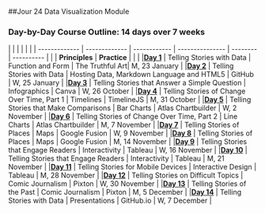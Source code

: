 ##Jour 24 Data Visualization Module

### Day-by-Day Course Outline: 14 days over 7 weeks

| | | |  |  | 
| ------------- | ------------- | ------------ | --------------- | -------- | ---------- |
| | **Principles** | **Practice** |  |  | 
|[**Day 1**](WeeklySchedule/day1.md)  | Telling Stories with Data | Function and Form | The Truthful Art| M, 23 January |
|[**Day 2**](WeeklySchedule/day2.md)  | Telling Stories with Data | Hosting Data, Markdown Language and HTML5 | GitHub | W, 25 January |
|[**Day 3**](WeeklySchedule/day3.md)  | Telling Stories that Answer a Simple Question | Infographics | Canva | W, 26 October |
|[**Day 4**](WeeklySchedule/day4.md)  | Telling Stories of Change Over Time, Part 1 | Timelines | TimelineJS | M, 31 October |
|[**Day 5**](WeeklySchedule/day5.md)  | Telling Stories that Make Comparisons | Bar Charts | Atlas Chartbuilder | W, 2 November |
|[**Day 6**](WeeklySchedule/day6.md)  | Telling Stories of Change Over Time, Part 2 | Line Charts | Atlas Chartbuilder | M, 7 November |
|[**Day 7**](WeeklySchedule/day7.md)  | Telling Stories of Places | Maps | Google Fusion | W, 9 November |
|[**Day 8**](WeeklySchedule/day8.md)  | Telling Stories of Places | Maps | Google Fusion | M, 14 November |
|[**Day 9**](WeeklySchedule/day9.md)  | Telling Stories that Engage Readers | Interactivity | Tableau | W, 16 November |
|[**Day 10**](WeeklySchedule/day10.md)  | Telling Stories that Engage Readers | Interactivity | Tableau | M, 21 November |
|[**Day 11**](WeeklySchedule/day11.md)  | Telling Stories for Mobile Devices | Interactive Design | Tableau | M, 28 November |
|[**Day 12**](WeeklySchedule/day12.md)  | Telling Stories on Difficult Topics | Comic Journalism | Pixton | W, 30 November |
|[**Day 13**](WeeklySchedule/day13.md)  | Telling Stories of the Past | Comic Journalism | Pixton | M, 5 December |
|[**Day 14**](WeeklySchedule/day14.md)  | Telling Stories with Data | Presentations | GitHub.io | W, 7 December |



